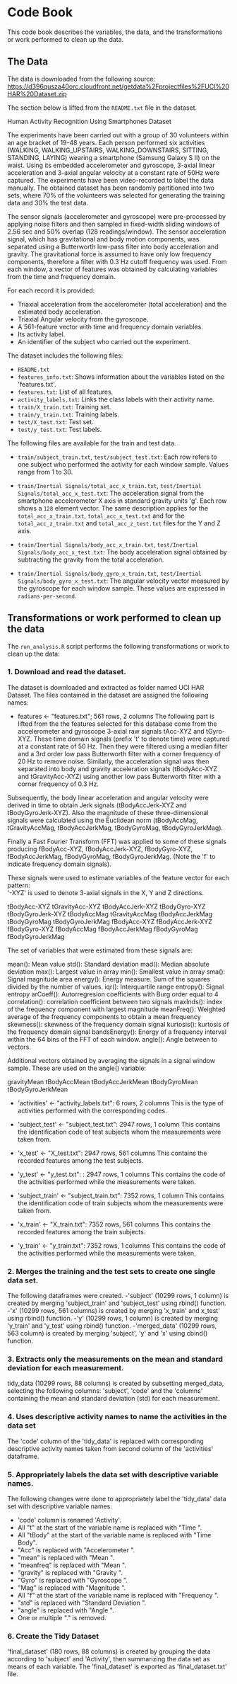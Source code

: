 # Code Book

This code book describes the variables, the data, and the transformations or work performed to clean up the data.

## The Data ##
The data is downloaded from the following source:  
https://d396qusza40orc.cloudfront.net/getdata%2Fprojectfiles%2FUCI%20HAR%20Dataset.zip

The section below is lifted from the `README.txt` file in the dataset.

Human Activity Recognition Using Smartphones Dataset

The experiments have been carried out with a group of 30 volunteers within an age bracket of 19-48 years. Each person performed six activities (WALKING, WALKING_UPSTAIRS, WALKING_DOWNSTAIRS, SITTING, STANDING, LAYING) wearing a smartphone (Samsung Galaxy S II) on the waist. Using its embedded accelerometer and gyroscope, 3-axial linear acceleration and 3-axial angular velocity at a constant rate of 50Hz were captured.  The experiments have been video-recorded to label the data manually. The obtained dataset has been randomly partitioned into two sets, where 70% of the volunteers was selected for generating the training data and 30% the test data. 

The sensor signals (accelerometer and gyroscope) were pre-processed by applying noise filters and then sampled in fixed-width sliding windows of 2.56 sec and 50% overlap (128 readings/window). The sensor acceleration signal, which has gravitational and body motion components, was separated using a Butterworth low-pass filter into body acceleration and gravity. The gravitational force is assumed to have only low frequency components, 
therefore a filter with 0.3 Hz cutoff frequency was used. From each window, a vector of features was obtained by calculating variables from the time and frequency domain. 

For each record it is provided:

- Triaxial acceleration from the accelerometer (total acceleration) and the estimated body acceleration.
- Triaxial Angular velocity from the gyroscope. 
- A 561-feature vector with time and frequency domain variables. 
- Its activity label. 
- An identifier of the subject who carried out the experiment.

The dataset includes the following files:

- `README.txt`
- `features_info.txt`: Shows information about the variables listed on the 'features.txt'.
- `features.txt`: List of all features.
- `activity_labels.txt`: Links the class labels with their activity name.
- `train/X_train.txt`: Training set.
- `train/y_train.txt`: Training labels.
- `test/X_test.txt`: Test set.
- `test/y_test.txt`: Test labels.

The following files are available for the train and test data. 

- `train/subject_train.txt`, `test/subject_test.txt`: Each row refers to one subject who performed the activity for each window sample. Values range from 1 to 30.      

- `train/Inertial Signals/total_acc_x_train.txt`, `test/Inertial Signals/total_acc_x_test.txt`: The acceleration signal from the smartphone accelerometer X axis in standard gravity units 'g'. Each row shows a `128` element vector. The same description applies for the `total_acc_x_train.txt`, `total_acc_x_test.txt` and for the
`total_acc_z_train.txt` and `total_acc_z_test.txt` files for the Y and Z axis.

- `train/Inertial Signals/body_acc_x_train.txt`, `test/Inertial Signals/body_acc_x_test.txt`: The body acceleration signal obtained by subtracting the gravity from the total acceleration.

- `train/Inertial Signals/body_gyro_x_train.txt`, `test/Inertial Signals/body_gyro_x_test.txt`: The angular velocity vector measured by the gyroscope for each window sample.   These values are expressed in `radians-per-second`. 

## Transformations or work performed to clean up the data

The `run_analysis.R` script performs the following transformations or work to clean up the data:

### 1. Download and read the dataset.
The dataset is downloaded and extracted as folder named UCI HAR Dataset.  The files contained in the dataset are assigned the following names:
- features <- "features.txt"; 561 rows, 2 columns
The following part is lifted from the the features selected for this database come from the accelerometer and gyroscope 3-axial raw signals tAcc-XYZ and tGyro-XYZ. These time domain signals (prefix 't' to denote time) were captured at a constant rate of 50 Hz. Then they were filtered using a median filter and a 3rd order low pass Butterworth filter with a corner frequency of 20 Hz to remove noise. Similarly, the acceleration signal was then separated into body and gravity acceleration signals (tBodyAcc-XYZ and tGravityAcc-XYZ) using another low pass Butterworth filter with a corner frequency of 0.3 Hz. 

Subsequently, the body linear acceleration and angular velocity were derived in time to obtain Jerk signals (tBodyAccJerk-XYZ and tBodyGyroJerk-XYZ). Also the magnitude of these three-dimensional signals were calculated using the Euclidean norm (tBodyAccMag, tGravityAccMag, tBodyAccJerkMag, tBodyGyroMag, tBodyGyroJerkMag). 

Finally a Fast Fourier Transform (FFT) was applied to some of these signals producing fBodyAcc-XYZ, fBodyAccJerk-XYZ, fBodyGyro-XYZ, fBodyAccJerkMag, fBodyGyroMag, fBodyGyroJerkMag. (Note the 'f' to indicate frequency domain signals). 

These signals were used to estimate variables of the feature vector for each pattern:  
'-XYZ' is used to denote 3-axial signals in the X, Y and Z directions.

tBodyAcc-XYZ
tGravityAcc-XYZ
tBodyAccJerk-XYZ
tBodyGyro-XYZ
tBodyGyroJerk-XYZ
tBodyAccMag
tGravityAccMag
tBodyAccJerkMag
tBodyGyroMag
tBodyGyroJerkMag
fBodyAcc-XYZ
fBodyAccJerk-XYZ
fBodyGyro-XYZ
fBodyAccMag
fBodyAccJerkMag
fBodyGyroMag
fBodyGyroJerkMag

The set of variables that were estimated from these signals are: 

mean(): Mean value
std(): Standard deviation
mad(): Median absolute deviation 
max(): Largest value in array
min(): Smallest value in array
sma(): Signal magnitude area
energy(): Energy measure. Sum of the squares divided by the number of values. 
iqr(): Interquartile range 
entropy(): Signal entropy
arCoeff(): Autorregresion coefficients with Burg order equal to 4
correlation(): correlation coefficient between two signals
maxInds(): index of the frequency component with largest magnitude
meanFreq(): Weighted average of the frequency components to obtain a mean frequency
skewness(): skewness of the frequency domain signal 
kurtosis(): kurtosis of the frequency domain signal 
bandsEnergy(): Energy of a frequency interval within the 64 bins of the FFT of each window.
angle(): Angle between to vectors.

Additional vectors obtained by averaging the signals in a signal window sample. These are used on the angle() variable:

gravityMean
tBodyAccMean
tBodyAccJerkMean
tBodyGyroMean
tBodyGyroJerkMean

- 'activities' <- "activity_labels.txt":  6 rows, 2 columns
This is the type of activities performed with the corresponding codes.  

- 'subject_test' <- "subject_test.txt":  2947 rows, 1 column
This contains the identification code of test subjects whom the measurements were taken from.

- 'x_test' <- "X_test.txt": 2947 rows, 561 columns
This contains the recorded features among the test subjects.

- 'y_test' <- "y_test.txt":  : 2947 rows, 1 columns
This contains the code of the activities performed while the measurements were taken.

- 'subject_train' <- "subject_train.txt":  7352 rows, 1 column
This contains the identification code of train subjects whom the measurements were taken from.

- 'x_train' <- "X_train.txt":  7352 rows, 561 columns
This contains the recorded features among the train subjects.

- 'y_train' <- "y_train.txt":  7352 rows, 1 columns
This contains the code of the activities performed while the measurements were taken.
     
### 2. Merges the training and the test sets to create one single data set.
The following dataframes were created.
-'subject' (10299 rows, 1 column) is created by merging 'subject_train' and 'subject_test' using rbind() function.
-'x' (10299 rows, 561 columns) is created by merging 'x_train' and x_test' using rbind() function.
-'y' (10299 rows, 1 column) is created by merging 'y_train' and 'y_test' using rbind() function.
-'merged_data' (10299 rows, 563 column) is created by merging 'subject', 'y' and 'x' using cbind() function.

### 3. Extracts only the measurements on the mean and standard deviation for each measurement. 
tidy_data (10299 rows, 88 columns) is created by subsetting merged_data, selecting the following columns: 'subject', 'code' and the 'columns' containing the mean and standard deviation (std) for each measurement.

### 4. Uses descriptive activity names to name the activities in the data set
The 'code' column of the 'tidy_data' is replaced with corresponding descriptive activity names taken from second column of the 'activities' dataframe.

### 5. Appropriately labels the data set with descriptive variable names. 
The following changes were done to appropriately label the 'tidy_data' data set with descriptive variable names.
- 'code' column is renamed 'Activity'.
- All "t" at the start of the variable name is replaced with "Time ".
- All "tBody" at the start of the variable name is replaced with "Time Body".
- "Acc" is replaced with "Accelerometer ".
- "mean" is replaced with "Mean ".
- "meanfreq" is replaced with "Mean ".
- "gravity" is replaced with "Gravity ".
- "Gyro" is replaced with "Gyroscope ".
- "Mag" is replaced with "Magnitude ".
- All "f" at the start of the variable name is replaced with "Frequency ".
- "std" is replaced with "Standard Deviation ".
- "angle" is replaced with "Angle ".
- One or multiple "." is removed.

### 6.  Create the Tidy Dataset

'final_dataset' (180 rows, 88 columns) is created by grouping the data according to 'subject' and 'Activity', then summarizing the data set as means of each variable.  The 'final_dataset' is exported as 'final_dataset.txt' file.  

